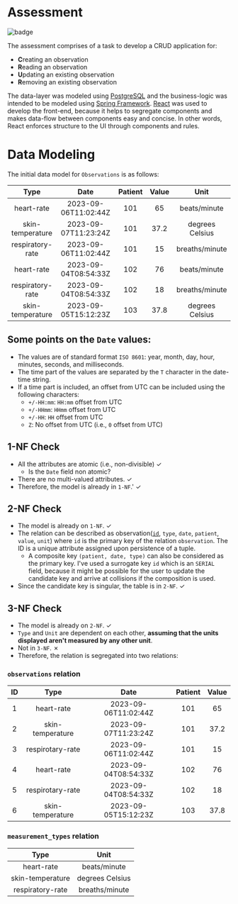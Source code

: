 # Assessment
![badge](https://github.com/dasunpubudumal/imperial-healthapp/actions/workflows/maven.yml/badge.svg)

The assessment comprises of a task to develop a CRUD application for:

- **C**reating an observation
- **R**eading an observation
- **U**pdating an existing observation
- **R**emoving an existing observation

The data-layer was modeled using [PostgreSQL](https://www.postgresql.org/) and the business-logic was intended to be modeled using [Spring Framework](https://spring.io/projects/spring-framework). [React](https://react.dev/) was used to develop the front-end, because it helps to segregate components and makes data-flow between components easy and concise. In other words, React enforces structure to the UI through components and rules.

# Data Modeling

The initial data model for `Observations` is as follows:

|     **Type**     |       **Date**       | **Patient** | **Value** |    **Unit**     |
| :--------------: | :------------------: | :---------: | :-------: | :-------------: |
|    heart-rate    | 2023-09-06T11:02:44Z |     101     |    65     |  beats/minute   |
| skin-temperature | 2023-09-07T11:23:24Z |     101     |   37.2    | degrees Celsius |
| respiratory-rate | 2023-09-06T11:02:44Z |     101     |    15     | breaths/minute  |
|    heart-rate    | 2023-09-04T08:54:33Z |     102     |    76     |  beats/minute   |
| respiratory-rate | 2023-09-04T08:54:33Z |     102     |    18     | breaths/minute  |
| skin-temperature | 2023-09-05T15:12:23Z |     103     |   37.8    | degrees Celsius |

## Some points on the `Date` values:

- The values are of standard format `ISO 8601`: year, month, day, hour, minutes, seconds, and milliseconds.
- The time part of the values are separated by the `T` character in the date-time string.
- If a time part is included, an offset from UTC can be included using the following characters:
  - `+/-HH:mm`: `HH:mm` offset from UTC
  - `+/-HHmm`: `HHmm` offset from UTC
  - `+/-HH`: `HH` offset from UTC
  - `Z`: No offset from UTC (i.e., `0` offset from UTC)

## 1-NF Check

- All the attributes are atomic (i.e., non-divisible) ✓
  - Is the `Date` field non atomic?
- There are no multi-valued attributes. ✓
- Therefore, the model is already in `1-NF`.' ✓

## 2-NF Check

- The model is already on `1-NF`. ✓
- The relation can be described as observation(<u>`id`</u>, `type`, `date`, `patient`, `value`, `unit`) where `id` is the primary key of the relation `observation`. The ID is a unique attribute assigned upon persistence of a tuple.
  - A composite key `(patient, date, type)` can also be considered as the primary key. I've used a surrogate key `id` which is an `SERIAL` field, because it might be possible for the user to update the candidate key and arrive at collisions if the composition is used.
- Since the candidate key is singular, the table is in `2-NF`. ✓

## 3-NF Check

- The model is already on `2-NF`. ✓
- `Type` and `Unit` are dependent on each other, **assuming that the units displayed aren't measured by any other unit**.
- Not in `3-NF`. ✗
- Therefore, the relation is segregated into two relations:

### `observations` relation

| ID  |       Type       |         Date         | Patient | Value |
| :-: | :--------------: | :------------------: | :-----: | :---: |
|  1  |    heart-rate    | 2023-09-06T11:02:44Z |   101   |  65   |
|  2  | skin-temperature | 2023-09-07T11:23:24Z |   101   | 37.2  |
|  3  | respirotary-rate | 2023-09-06T11:02:44Z |   101   |  15   |
|  4  |    heart-rate    | 2023-09-04T08:54:33Z |   102   |  76   |
|  5  | respirotary-rate | 2023-09-04T08:54:33Z |   102   |  18   |
|  6  | skin-temperature | 2023-09-05T15:12:23Z |   103   | 37.8  |

### `measurement_types` relation

|     **Type**     |    **Unit**     |
| :--------------: | :-------------: |
|    heart-rate    |  beats/minute   |
| skin-temperature | degrees Celsius |
| respiratory-rate | breaths/minute  |
